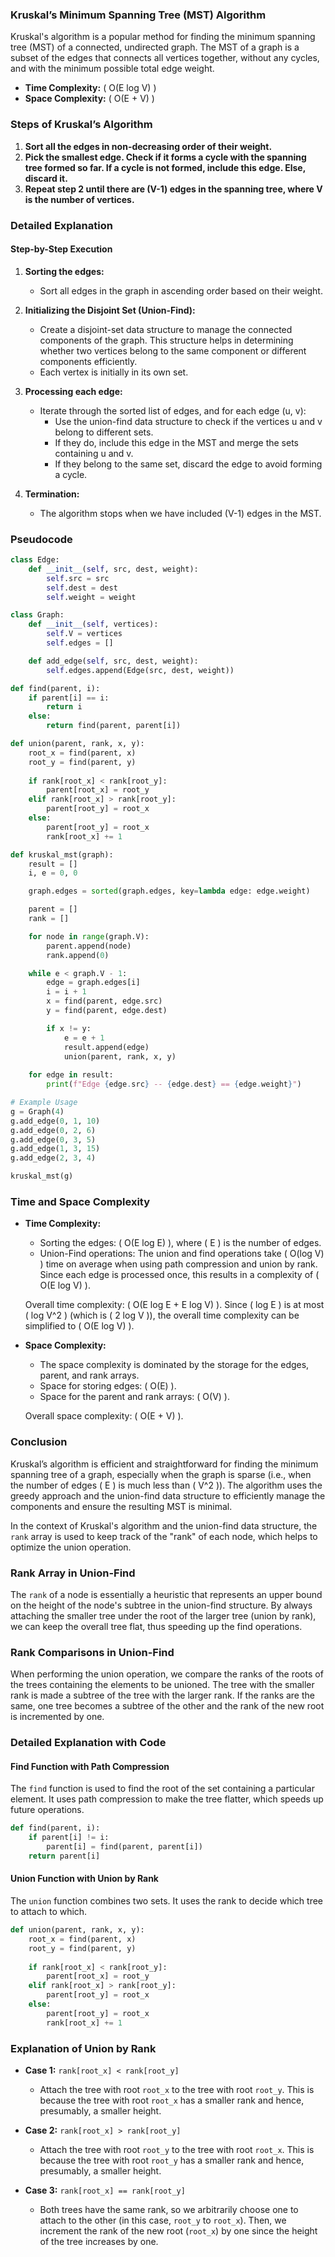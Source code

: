### Kruskal’s Minimum Spanning Tree (MST) Algorithm

Kruskal's algorithm is a popular method for finding the minimum spanning tree (MST) of a connected, undirected graph. The MST of a graph is a subset of the edges that connects all vertices together, without any cycles, and with the minimum possible total edge weight.

- **Time Complexity:** \( O(E log V) \)
- **Space Complexity:** \( O(E + V) \)

### Steps of Kruskal’s Algorithm

1. **Sort all the edges in non-decreasing order of their weight.**
2. **Pick the smallest edge. Check if it forms a cycle with the spanning tree formed so far. If a cycle is not formed, include this edge. Else, discard it.**
3. **Repeat step 2 until there are (V-1) edges in the spanning tree, where V is the number of vertices.**

### Detailed Explanation

#### Step-by-Step Execution

1. **Sorting the edges:**
   - Sort all edges in the graph in ascending order based on their weight.

2. **Initializing the Disjoint Set (Union-Find):**
   - Create a disjoint-set data structure to manage the connected components of the graph. This structure helps in determining whether two vertices belong to the same component or different components efficiently.
   - Each vertex is initially in its own set.

3. **Processing each edge:**
   - Iterate through the sorted list of edges, and for each edge (u, v):
     - Use the union-find data structure to check if the vertices u and v belong to different sets.
     - If they do, include this edge in the MST and merge the sets containing u and v.
     - If they belong to the same set, discard the edge to avoid forming a cycle.

4. **Termination:**
   - The algorithm stops when we have included (V-1) edges in the MST.

### Pseudocode

```python
class Edge:
    def __init__(self, src, dest, weight):
        self.src = src
        self.dest = dest
        self.weight = weight

class Graph:
    def __init__(self, vertices):
        self.V = vertices
        self.edges = []

    def add_edge(self, src, dest, weight):
        self.edges.append(Edge(src, dest, weight))

def find(parent, i):
    if parent[i] == i:
        return i
    else:
        return find(parent, parent[i])

def union(parent, rank, x, y):
    root_x = find(parent, x)
    root_y = find(parent, y)
    
    if rank[root_x] < rank[root_y]:
        parent[root_x] = root_y
    elif rank[root_x] > rank[root_y]:
        parent[root_y] = root_x
    else:
        parent[root_y] = root_x
        rank[root_x] += 1

def kruskal_mst(graph):
    result = []
    i, e = 0, 0

    graph.edges = sorted(graph.edges, key=lambda edge: edge.weight)

    parent = []
    rank = []

    for node in range(graph.V):
        parent.append(node)
        rank.append(0)

    while e < graph.V - 1:
        edge = graph.edges[i]
        i = i + 1
        x = find(parent, edge.src)
        y = find(parent, edge.dest)

        if x != y:
            e = e + 1
            result.append(edge)
            union(parent, rank, x, y)
    
    for edge in result:
        print(f"Edge {edge.src} -- {edge.dest} == {edge.weight}")

# Example Usage
g = Graph(4)
g.add_edge(0, 1, 10)
g.add_edge(0, 2, 6)
g.add_edge(0, 3, 5)
g.add_edge(1, 3, 15)
g.add_edge(2, 3, 4)

kruskal_mst(g)
```

### Time and Space Complexity

- **Time Complexity:**
  - Sorting the edges: \( O(E log E) \), where \( E \) is the number of edges.
  - Union-Find operations: The union and find operations take \( O(log V) \) time on average when using path compression and union by rank. Since each edge is processed once, this results in a complexity of \( O(E log V) \).

  Overall time complexity: \( O(E log E + E log V) \). Since \( log E \) is at most \( log V^2 \) (which is \( 2 log V \)), the overall time complexity can be simplified to \( O(E log V) \).

- **Space Complexity:**
  - The space complexity is dominated by the storage for the edges, parent, and rank arrays.
  - Space for storing edges: \( O(E) \).
  - Space for the parent and rank arrays: \( O(V) \).

  Overall space complexity: \( O(E + V) \).

### Conclusion

Kruskal’s algorithm is efficient and straightforward for finding the minimum spanning tree of a graph, especially when the graph is sparse (i.e., when the number of edges \( E \) is much less than \( V^2 \)). The algorithm uses the greedy approach and the union-find data structure to efficiently manage the components and ensure the resulting MST is minimal.

In the context of Kruskal's algorithm and the union-find data structure, the `rank` array is used to keep track of the "rank" of each node, which helps to optimize the union operation.

### Rank Array in Union-Find

The `rank` of a node is essentially a heuristic that represents an upper bound on the height of the node's subtree in the union-find structure. By always attaching the smaller tree under the root of the larger tree (union by rank), we can keep the overall tree flat, thus speeding up the find operations.

### Rank Comparisons in Union-Find

When performing the union operation, we compare the ranks of the roots of the trees containing the elements to be unioned. The tree with the smaller rank is made a subtree of the tree with the larger rank. If the ranks are the same, one tree becomes a subtree of the other and the rank of the new root is incremented by one.

### Detailed Explanation with Code

#### Find Function with Path Compression

The `find` function is used to find the root of the set containing a particular element. It uses path compression to make the tree flatter, which speeds up future operations.

```python
def find(parent, i):
    if parent[i] != i:
        parent[i] = find(parent, parent[i])
    return parent[i]
```

#### Union Function with Union by Rank

The `union` function combines two sets. It uses the rank to decide which tree to attach to which.

```python
def union(parent, rank, x, y):
    root_x = find(parent, x)
    root_y = find(parent, y)
    
    if rank[root_x] < rank[root_y]:
        parent[root_x] = root_y
    elif rank[root_x] > rank[root_y]:
        parent[root_y] = root_x
    else:
        parent[root_y] = root_x
        rank[root_x] += 1
```

### Explanation of Union by Rank

- **Case 1:** `rank[root_x] < rank[root_y]`
  - Attach the tree with root `root_x` to the tree with root `root_y`. This is because the tree with root `root_x` has a smaller rank and hence, presumably, a smaller height.

- **Case 2:** `rank[root_x] > rank[root_y]`
  - Attach the tree with root `root_y` to the tree with root `root_x`. This is because the tree with root `root_y` has a smaller rank and hence, presumably, a smaller height.

- **Case 3:** `rank[root_x] == rank[root_y]`
  - Both trees have the same rank, so we arbitrarily choose one to attach to the other (in this case, `root_y` to `root_x`). Then, we increment the rank of the new root (`root_x`) by one since the height of the tree increases by one.
